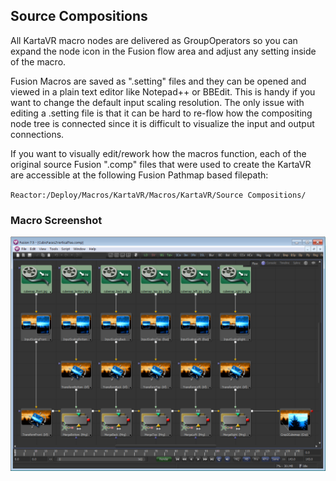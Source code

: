 
## <a name="source-comp"></a>Source Compositions ##

All KartaVR macro nodes are delivered as GroupOperators so you can expand the node icon in the Fusion flow area and adjust any setting inside of the macro.

Fusion Macros are saved as ".setting" files and they can be opened and viewed in a plain text editor like Notepad++ or BBEdit. This is handy if you want to change the default input scaling resolution. The only issue with editing a .setting file is that it can be hard to re-flow how the compositing node tree is connected since it is difficult to visualize the input and output connections.

If you want to visually edit/rework how the macros function, each of the original source Fusion ".comp" files that were used to create the KartaVR are accessible at the following Fusion Pathmap based filepath:

`Reactor:/Deploy/Macros/KartaVR/Macros/KartaVR/Source Compositions/`

### Macro Screenshot ###

![Editing a Macro](images/sample-source-composition.png)

